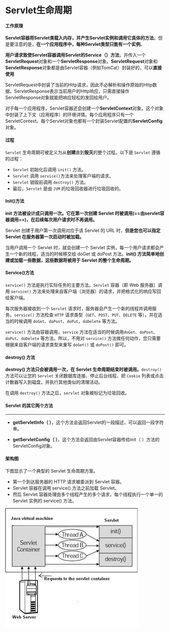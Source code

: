 # Servlet生命周期



#### 工作原理

**Servlet容器将Servlet类载入内存，并产生Servlet实例和调用它具体的方法**。但是要注意的是，**在一个应用程序中，每种Servlet类型只能有一个实例**。

**用户请求致使Servlet容器调用Servlet的Service（）方法**，并传入一个**ServletRequest**对象和一个**ServletResponse**对象。**ServletRequest**对象和**ServletResponse**对象都是由Servlet容器（例如TomCat）封装好的，可以**直接使用**

ServletRequest中封装了当前的Http请求，因此不必解析和操作原始的Http数据。ServletResponse表示当前用户的Http响应，只需直接操作ServletResponse对象就能把响应轻松的发回给用户。

对于每一个应用程序，Servlet容器还会创建一个**ServletContext**对象。这个对象中封装了上下文（应用程序）的环境详情。每个应用程序只有一个ServletContext。每个Servlet对象也都有一个封装Servlet配置的**ServletConfig**对象。



#### 过程

`Servlet` 生命周期可被定义为从**创建**直到**毁灭**的整个过程。以下是 `Servlet` 遵循的过程：

- `Servlet` 初始化后调用 `init()` 方法。
- `Servlet` 调用 `service()`方法来处理客户端的请求。
- `Servlet` 销毁前调用 `destroy()` 方法。
- 最后，`Servlet` 是由 `JVM` 的垃圾回收器进行垃圾回收的。



#### Init()方法

**init 方法被设计成只调用一次。它在第一次创建 Servlet 时被调用(==由servlet容器调用==)，在后续每次用户请求时不再调用。**

Servlet 创建于用户第一次调用对应于该 Servlet 的 URL 时，**但是您也可以指定 Servlet 在服务器第一次启动时被加载。**

当用户调用一个 Servlet 时，就会创建一个 Servlet 实例，每一个用户请求都会产生一个新的线程，适当的时候移交给 doGet 或 doPost 方法。**init() 方法简单地创建或加载一些数据，这些数据将被用于 Servlet 的整个生命周期。**







#### Service()方法

`service()` 方法是执行实际任务的主要方法。`Servlet` 容器（即 Web 服务器）调用 `service()` 方法来处理来自客户端（浏览器）的请求，并把格式化的响应写回给客户端。

每次服务器接收到一个 `Servlet` 请求时，服务器会产生一个新的线程并调用服务。`service()` 方法检查 `HTTP` 请求类型（`GET`、`POST`、`PUT`、`DELETE` 等），并在适当的时候调用 `doGet`、`doPost`、`doPut`，`doDelete` 等方法。



`service()` 方法由容器调用，`service` 方法在适当的时候调用`doGet`、`doPost`、`doPut`、`doDelete` 等方法。所以，不用对 `service()` 方法做任何动作，您只需要根据来自客户端的请求类型来重写 `doGet()` 或 `doPost()` 即可。





#### destroy() 方法

**destroy() 方法只会被调用一次，在 Servlet 生命周期结束时被调用。**`destroy()` 方法可以让您的 `Servlet` 关闭数据库连接、停止后台线程、把 `Cookie` 列表或点击计数器写入到磁盘，并执行其他类似的清理活动。

在调用 `destroy()` 方法之后，`servlet` 对象被标记为垃圾回收。





#### Servlet 的其它两个方法

<hr/>

- **getServletInfo（ ）**，这个方法会返回Servlet的一段描述，可以返回一段字符串。

- **getServletConfig（ ）**，这个方法会返回由Servlet容器传给init（ ）方法的ServletConfig对象。







#### 架构图

下图显示了一个典型的 Servlet 生命周期方案。

- 第一个到达服务器的 HTTP 请求被委派到 Servlet 容器。
- Servlet 容器在调用 service() 方法之前加载 Servlet。
- 然后 Servlet 容器处理由多个线程产生的多个请求，每个线程执行一个单一的 Servlet 实例的 service() 方法。

![](./images/Servlet-LifeCycle.jpg)
